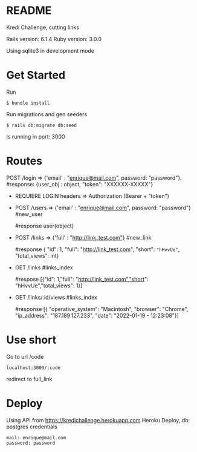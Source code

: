 # README

Kredi Challenge, cutting links

Rails version: 6.1.4
Ruby version: 3.0.0

Using sqlite3 in development mode

# Get Started

Run
````
$ bundle install
````

Run migrations and gen seeders
````
$ rails db:migrate db:seed
````
Is running in port: 3000 

# Routes

POST /login => {'email' : "enrique@mail.com", password: "password"}.   
  #response: {user_obj : object, "token": "XXXXXX-XXXXX"}
 - REQUIERE LOGIN headers => Authorization (Bearer + "token")
  - POST /users => {'email' : "enrique@mail.com", password: "password"} #new_user
    
    #response user(object)
  - POST /links => {'full' : "http://link_test.com"} #new_link

    #response { "id": 1, "full": "http://link_test.com", "short": `"hHvvUe"`, "total_views": int}
        
  - GET /links #links_index

    #respose [{"id": 1,"full": "http://link_test.com","short": "hHvvUe","total_views": 1}]
    
  - GET /links/:id/views #links_index

    #response [{ "operative_system": "Macintosh", "browser": "Chrome", "ip_address": "187.189.127.233", "date": "2022-01-19 - 12:23:08"}]
    
# Use short
Go to url /code
````
localhost:3000/:code
````
redirect to full_link

# Deploy

Using API from https://kredichallenge.herokuapp.com
Heroku Deploy, db: postgres
credentials
````
mail: enrique@mail.com
password: password
````
